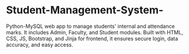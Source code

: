 # Student-Management-System-
Python-MySQL web app to manage students' internal and attendance marks. It includes Admin, Faculty, and Student modules. Built with HTML, CSS, JS, Bootstrap, and Jinja for frontend, it ensures secure login, data accuracy, and easy access.
